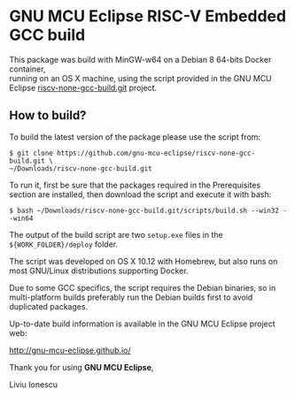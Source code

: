 # GNU MCU Eclipse RISC-V Embedded GCC build

This package was build with MinGW-w64 on a Debian 8 64-bits Docker container,  
running on an OS X machine, using the script provided in the GNU MCU Eclipse
[riscv-none-gcc-build.git](https://github.com/gnu-mcu-eclipse/riscv-none-gcc-build) 
project.

## How to build?

To build the latest version of the package please use the script from:

```console
$ git clone https://github.com/gnu-mcu-eclipse/riscv-none-gcc-build.git \
~/Downloads/riscv-none-gcc-build.git
```

To run it, first be sure that the packages required in the Prerequisites 
section are installed, then download the script and execute it with bash:

```console
$ bash ~/Downloads/riscv-none-gcc-build.git/scripts/build.sh --win32 --win64
```

The output of the build script are two `setup.exe` files in the 
`${WORK_FOLDER}/deploy` folder.

The script was developed on OS X 10.12 with Homebrew, but also runs
on most GNU/Linux distributions supporting Docker.

Due to some GCC specifics, the script requires the Debian 
binaries, so in multi-platform builds preferably run the Debian builds
first to avoid duplicated packages.

Up-to-date build information is available in the GNU MCU Eclipse project web:

  http://gnu-mcu-eclipse.github.io/


Thank you for using **GNU MCU Eclipse**,

Liviu Ionescu

